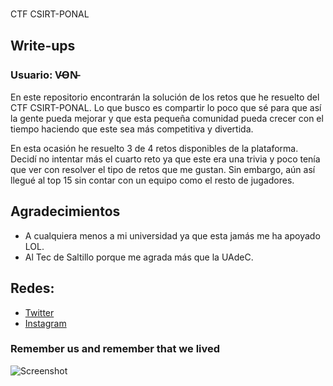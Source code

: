 # 
CTF CSIRT-PONAL

## Write-ups

### Usuario: V̵O̵N̵

En este repositorio encontrarán la solución de los retos que he resuelto del CTF CSIRT-PONAL.
Lo que busco es compartir lo poco que sé para que así la gente pueda mejorar y que esta pequeña comunidad pueda crecer con el tiempo haciendo que este sea más competitiva y divertida.

En esta ocasión he resuelto 3 de 4 retos disponibles de la plataforma. Decidí no intentar más el cuarto reto ya que este era una trivia y poco tenía que ver con resolver el tipo de retos que me gustan.
Sin embargo, aún así llegué al top 15 sin contar con un equipo como el resto de jugadores.

## Agradecimientos
* A cualquiera menos a mi universidad ya que esta jamás me ha apoyado LOL.
* Al Tec de Saltillo porque me agrada más que la UAdeC.

## Redes:

* [Twitter](https://twitter.com/developerjesus)
* [Instagram](https://www.instagram.com/developerjesus/)

### Remember us and remember that we lived

![Screenshot](Images/von.png)
